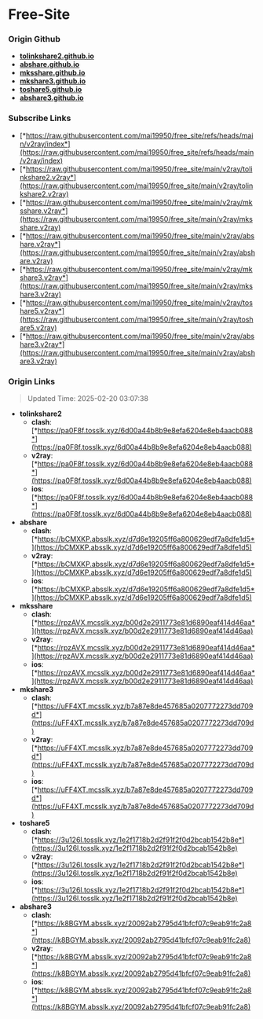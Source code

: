 # Free-Site

### Origin Github

- [**tolinkshare2.github.io**](https://github.com/tolinkshare2/tolinkshare2.github.io)
- [**abshare.github.io**](https://github.com/abshare/abshare.github.io)
- [**mksshare.github.io**](https://github.com/mksshare/mksshare.github.io)
- [**mkshare3.github.io**](https://github.com/mkshare3/mkshare3.github.io)
- [**toshare5.github.io**](https://github.com/toshare5/toshare5.github.io)
- [**abshare3.github.io**](https://github.com/abshare3/abshare3.github.io)

### Subscribe Links

- [*https://raw.githubusercontent.com/mai19950/free_site/refs/heads/main/v2ray/index*](https://raw.githubusercontent.com/mai19950/free_site/refs/heads/main/v2ray/index)
- [*https://raw.githubusercontent.com/mai19950/free_site/main/v2ray/tolinkshare2.v2ray*](https://raw.githubusercontent.com/mai19950/free_site/main/v2ray/tolinkshare2.v2ray)
- [*https://raw.githubusercontent.com/mai19950/free_site/main/v2ray/mksshare.v2ray*](https://raw.githubusercontent.com/mai19950/free_site/main/v2ray/mksshare.v2ray)
- [*https://raw.githubusercontent.com/mai19950/free_site/main/v2ray/abshare.v2ray*](https://raw.githubusercontent.com/mai19950/free_site/main/v2ray/abshare.v2ray)
- [*https://raw.githubusercontent.com/mai19950/free_site/main/v2ray/mkshare3.v2ray*](https://raw.githubusercontent.com/mai19950/free_site/main/v2ray/mkshare3.v2ray)
- [*https://raw.githubusercontent.com/mai19950/free_site/main/v2ray/toshare5.v2ray*](https://raw.githubusercontent.com/mai19950/free_site/main/v2ray/toshare5.v2ray)
- [*https://raw.githubusercontent.com/mai19950/free_site/main/v2ray/abshare3.v2ray*](https://raw.githubusercontent.com/mai19950/free_site/main/v2ray/abshare3.v2ray)

### Origin Links

> Updated Time: 2025-02-20 03:07:38

- **tolinkshare2**
  - **clash**: [*https://pa0F8f.tosslk.xyz/6d00a44b8b9e8efa6204e8eb4aacb088*](https://pa0F8f.tosslk.xyz/6d00a44b8b9e8efa6204e8eb4aacb088)
  - **v2ray**: [*https://pa0F8f.tosslk.xyz/6d00a44b8b9e8efa6204e8eb4aacb088*](https://pa0F8f.tosslk.xyz/6d00a44b8b9e8efa6204e8eb4aacb088)
  - **ios**: [*https://pa0F8f.tosslk.xyz/6d00a44b8b9e8efa6204e8eb4aacb088*](https://pa0F8f.tosslk.xyz/6d00a44b8b9e8efa6204e8eb4aacb088)
- **abshare**
  - **clash**: [*https://bCMXKP.absslk.xyz/d7d6e19205ff6a800629edf7a8dfe1d5*](https://bCMXKP.absslk.xyz/d7d6e19205ff6a800629edf7a8dfe1d5)
  - **v2ray**: [*https://bCMXKP.absslk.xyz/d7d6e19205ff6a800629edf7a8dfe1d5*](https://bCMXKP.absslk.xyz/d7d6e19205ff6a800629edf7a8dfe1d5)
  - **ios**: [*https://bCMXKP.absslk.xyz/d7d6e19205ff6a800629edf7a8dfe1d5*](https://bCMXKP.absslk.xyz/d7d6e19205ff6a800629edf7a8dfe1d5)
- **mksshare**
  - **clash**: [*https://rpzAVX.mcsslk.xyz/b00d2e2911773e81d6890eaf414d46aa*](https://rpzAVX.mcsslk.xyz/b00d2e2911773e81d6890eaf414d46aa)
  - **v2ray**: [*https://rpzAVX.mcsslk.xyz/b00d2e2911773e81d6890eaf414d46aa*](https://rpzAVX.mcsslk.xyz/b00d2e2911773e81d6890eaf414d46aa)
  - **ios**: [*https://rpzAVX.mcsslk.xyz/b00d2e2911773e81d6890eaf414d46aa*](https://rpzAVX.mcsslk.xyz/b00d2e2911773e81d6890eaf414d46aa)
- **mkshare3**
  - **clash**: [*https://uFF4XT.mcsslk.xyz/b7a87e8de457685a0207772273dd709d*](https://uFF4XT.mcsslk.xyz/b7a87e8de457685a0207772273dd709d)
  - **v2ray**: [*https://uFF4XT.mcsslk.xyz/b7a87e8de457685a0207772273dd709d*](https://uFF4XT.mcsslk.xyz/b7a87e8de457685a0207772273dd709d)
  - **ios**: [*https://uFF4XT.mcsslk.xyz/b7a87e8de457685a0207772273dd709d*](https://uFF4XT.mcsslk.xyz/b7a87e8de457685a0207772273dd709d)
- **toshare5**
  - **clash**: [*https://3u126l.tosslk.xyz/1e2f1718b2d2f91f2f0d2bcab1542b8e*](https://3u126l.tosslk.xyz/1e2f1718b2d2f91f2f0d2bcab1542b8e)
  - **v2ray**: [*https://3u126l.tosslk.xyz/1e2f1718b2d2f91f2f0d2bcab1542b8e*](https://3u126l.tosslk.xyz/1e2f1718b2d2f91f2f0d2bcab1542b8e)
  - **ios**: [*https://3u126l.tosslk.xyz/1e2f1718b2d2f91f2f0d2bcab1542b8e*](https://3u126l.tosslk.xyz/1e2f1718b2d2f91f2f0d2bcab1542b8e)
- **abshare3**
  - **clash**: [*https://k8BGYM.absslk.xyz/20092ab2795d41bfcf07c9eab91fc2a8*](https://k8BGYM.absslk.xyz/20092ab2795d41bfcf07c9eab91fc2a8)
  - **v2ray**: [*https://k8BGYM.absslk.xyz/20092ab2795d41bfcf07c9eab91fc2a8*](https://k8BGYM.absslk.xyz/20092ab2795d41bfcf07c9eab91fc2a8)
  - **ios**: [*https://k8BGYM.absslk.xyz/20092ab2795d41bfcf07c9eab91fc2a8*](https://k8BGYM.absslk.xyz/20092ab2795d41bfcf07c9eab91fc2a8)

